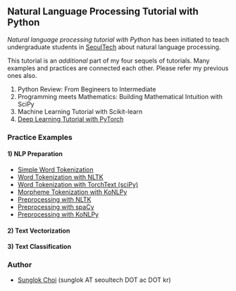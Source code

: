 ## Natural Language Processing Tutorial with Python
_Natural language processing tutorial with Python_ has been initiated to teach undergraduate students in [SeoulTech](https://en.seoultech.ac.kr/) about natural language processing.

This tutorial is an _additional_ part of my four sequels of tutorials. Many examples and practices are connected each other. Please refer my previous ones also.
1. Python Review: From Begineers to Intermediate
2. Programming meets Mathematics: Building Mathematical Intuition with SciPy
3. Machine Learning Tutorial with Scikit-learn
4. [Deep Learning Tutorial with PyTorch](https://github.com/mint-lab/dl_tutorial)


### Practice Examples
#### **1) NLP Preparation**
* [Simple Word Tokenization](https://github.com/mint-lab/nlp_tutorial/blob/master/01_token_simple.py)
* [Word Tokenization with NLTK](https://github.com/mint-lab/nlp_tutorial/blob/master/01_token_nltk.py)
* [Word Tokenization with TorchText (sciPy)](https://github.com/mint-lab/nlp_tutorial/blob/master/01_token_torchtext.py)
* [Morpheme Tokenization with KoNLPy](https://github.com/mint-lab/nlp_tutorial/blob/master/01_token_konlpy.py)
* [Preprocessing with NLTK](https://github.com/mint-lab/nlp_tutorial/blob/master/01_preprocess_nltk.py)
* [Preprocessing with spaCy](https://github.com/mint-lab/nlp_tutorial/blob/master/01_preprocess_spacy.py)
* [Preprocessing with KoNLPy](https://github.com/mint-lab/nlp_tutorial/blob/master/01_preprocess_konlpy.py)

#### **2) Text Vectorization**
#### **3) Text Classification**


### Author
* [Sunglok Choi](http://mint-lab.github.io/) (sunglok AT seoultech DOT ac DOT kr)
